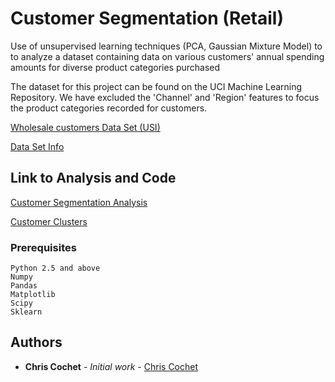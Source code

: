 # Customer Segmentation (Retail)

Use of unsupervised learning techniques (PCA, Gaussian Mixture Model) to to analyze a dataset containing data on various customers' annual spending amounts for diverse product categories purchased

The dataset for this project can be found on the UCI Machine Learning Repository. We have excluded the 'Channel' and 'Region' features to focus the product categories recorded for customers.

[Wholesale customers Data Set (USI)](https://archive.ics.uci.edu/ml/datasets/Wholesale+customers)

[Data Set Info](https://github.com/ChristopherCochet/Retail-Customer-Segmentation/blob/master/UCI%20Dataset%20Source.PNG)

## Link to Analysis and Code

[Customer Segmentation Analysis](http://localhost:8890/notebooks/Portfolio/Retail%20Customer%20Segmentation/Retail-Customer-Segmentation/Retail_customer_segmentation_for_AB_testing.ipynb)

[Customer Clusters](https://github.com/ChristopherCochet/Retail-Customer-Segmentation/blob/master/Retail%20Customer%20Clusters.PNG)

### Prerequisites

```
Python 2.5 and above
Numpy
Pandas
Matplotlib
Scipy
Sklearn
```

## Authors

* **Chris Cochet** - *Initial work* - [Chris Cochet](https://github.com/ChristopherCochet)